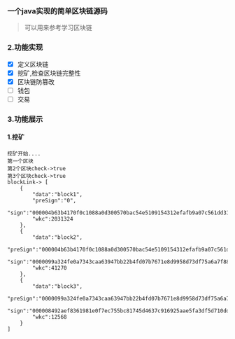 ### 一个java实现的简单区块链源码
>可以用来参考学习区块链

### 2.功能实现
* [x] 定义区块链
* [x] 挖矿,检查区块链完整性
* [x] 区块链防篡改
* [ ] 钱包
* [ ] 交易

### 3.功能展示

#### 1.挖矿
```
挖矿开始....
第一个区块
第2个区块check->true
第3个区块check->true
blockLink-> [
	{
		"data":"block1",
		"preSign":"0",
		"sign":"000004b63b4170f0c1088a0d300570bac54e5109154312efafb9a07c561dd312",
		"wkc":2031324
	},
	{
		"data":"block2",
		"preSign":"000004b63b4170f0c1088a0d300570bac54e5109154312efafb9a07c561dd312",
		"sign":"0000099a324fe0a7343caa63947bb22b4fd07b7671e8d9958d73df75a6a7f88a",
		"wkc":41270
	},
	{
		"data":"block3",
		"preSign":"0000099a324fe0a7343caa63947bb22b4fd07b7671e8d9958d73df75a6a7f88a",
		"sign":"000008492aef8361981e0f7ec755bc81745d4637c916925aae5fa3df5d710dde",
		"wkc":12568
	}
]
```